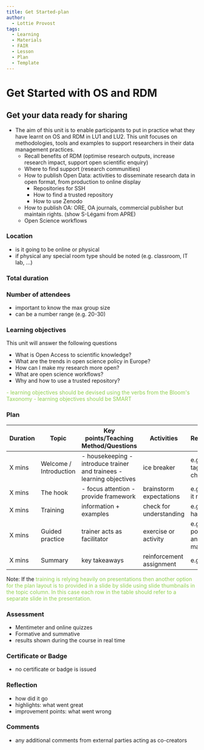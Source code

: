 ```yaml
---
title: Get Started-plan
author:
  - Lottie Provost
tags:
  - Learning
  - Materials
  - FAIR
  - Lesson
  - Plan
  - Template
---
```


# Get Started with OS and RDM 

## Get your data ready for sharing 
- The aim of this unit is to enable participants to put in practice what they have learnt on OS and RDM in LU1 and LU2. This unit focuses on methodologies, tools and examples to support researchers in their data management practices.
	- Recall benefits of RDM (optimise research outputs, increase research impact, support open scientific enquiry)
	- Where to find support (research communities)
	- How to publish Open Data: activities to disseminate research data in open format, from production to online display 
		- Repositories for SSH
		- How to find a trusted repository
		- How to use Zenodo
	- How to publish OA: ORE, OA journals, commercial publisher but maintain rights. (show S-Légami from APRE)
	- Open Science workflows
### Location
- is it going to be online or physical
- if physical any special room type should be noted (e.g. classroom, IT lab, ...)

### Total duration

### Number of attendees
- important to know the max group size
- can be a number range (e.g. 20-30)

### Learning objectives
This unit will answer the following questions
- What is Open Access to scientific knowledge? 
- What are the trends in open science policy in Europe?
- How can I make my research more open?
- What are open science workflows?
- Why and how to use a trusted repository?

<font color="#92d050">- learning objectives should be devised using the verbs from the Bloom's Taxonomy</font>
<font color="#92d050">- learning objectives should be SMART</font>

### Plan
| Duration | Topic                  | Key points/Teaching Method/Questions                                   | Activities               | Resources                  |
|----------|------------------------|------------------------------------------------------------------------|--------------------------|----------------------------|
| X mins   | Welcome / Introduction | - housekeeping  - introduce trainer and trainees - learning objectives | ice breaker              | e.g. name tags, flip chart |
| X mins   | The hook               | - focus attention - provide framework                                  | brainstorm expectations  | e.g. post-it notes         |
| X mins   | Training               | information + examples                                                 | check for understanding  | e.g. pptx + handouts       |
| X mins   | Guided practice        | trainer acts as facilitator                                            | exercise or activity     | e.g. posters and markers   |
| X mins   | Summary                | key takeaways                                                          | reinforcement assignment | e.g. cards                 |

Note: If the <font color="#92d050">training is relying heavily on presentations then another option for the plan layout is to provided in a slide by slide using slide thumbnails in the topic column. In this case each row in the table should refer to a separate slide in the presentation.</font>


### Assessment
- Mentimeter and online quizzes
- Formative and summative
- results shown during the course in real time
### Certificate or Badge
- no certificate or badge is issued 

### Reflection
- how did it go
- highlights: what went great
- improvement points: what went wrong

### Comments
- any additional comments from external parties acting as co-creators